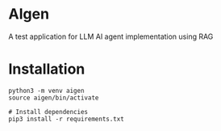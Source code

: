 # AIgen
A test application for LLM AI agent implementation using RAG


# Installation

```
python3 -m venv aigen
source aigen/bin/activate

# Install dependencies
pip3 install -r requirements.txt
```